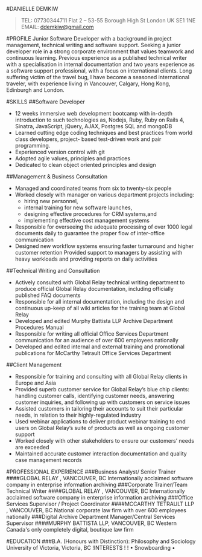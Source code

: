 #DANIELLE DEMKIW 

>TEL: 07730344711 Flat 2 – 53-55 Borough High St London UK SE1 1NE 
>EMAIL: ddemkiw@gmail.com

#PROFILE
Junior Software Developer with a background in project management, technical writing and software support. Seeking a junior developer role in a strong corporate environment that values teamwork and continuous learning. Previous experience as a published technical writer with a specialisation in internal documentation and two years experience as a software support professional, with a focus on international clients. Long suffering victim of the travel bug, I have become a seasoned international traveler, with experience living in Vancouver, Calgary, Hong Kong, Edinburgh and London.

#SKILLS
##Software Developer
- 12 weeks immersive web development bootcamp with in-depth introduction to such technologies as, Nodejs, Ruby, Ruby on Rails 4, Sinatra, JavaScript, jQuery, AJAX, Postgres SQL and mongoDB
- Learned cutting edge coding techniques and best practices from world class developers, project- based test-driven work and pair programming.
- Experienced version control with git
- Adopted agile values, principles and practices
- Dedicated to clean object oriented principles and design

##Management & Business Consultation
- Managed and coordinated teams from six to twenty-six people
- Worked closely with manager on various department projects including:
  - hiring new personnel,
  - internal training for new software launches,
  - designing effective procedures for CRM systems,and 
  - implementing effective cost management systems
- Responsible for overseeing the adequate processing of over 1000 legal documents daily to guarantee the proper flow of inter-office communication
- Designed new workflow systems ensuring faster turnaround and higher customer retention Provided support to managers by assisting with heavy workloads and providing reports on daily activities

##Technical Writing and Consultation
- Actively consulted with Global Relay technical writing department to produce official Global Relay documentation, including officially published FAQ documents
- Responsible for all internal documentation, including the design and continuous up-keep of all wiki articles for the training team at Global Relay
- Developed and edited Murphy Battista LLP Archive Department Procedures Manual
- Responsible for writing all official Office Services Department communication for an audience of over 600 employees nationally
- Developed and edited internal and external training and promotional publications for McCarthy Tetrault Office Services Department

##Client Management
- Responsible for training and consulting with all Global Relay clients in Europe and Asia
- Provided superb customer service for Global Relay’s blue chip clients: handling customer calls, identifying customer needs, answering customer inquiries, and following up with customers on
service issues
- Assisted customers in tailoring their accounts to suit their particular needs, in relation to their
highly-regulated industry
- Used webinar applications to deliver product webinar training to end users on Global Relay’s suite
of products as well as ongoing customer support
- Worked closely with other stakeholders to ensure our customers’ needs are exceeded
- Maintained accurate customer interaction documentation and quality case management records

#PROFESSIONAL EXPERIENCE
###Business Analyst/ Senior Trainer
####GLOBAL RELAY , VANCOUVER, BC
Internationally acclaimed software company in enterprise information archiving
###Corporate Trainer/Team Technical Writer
####GLOBAL RELAY , VANCOUVER, BC
Internationally acclaimed software company in enterprise information archiving
###Office Services Supervisor / Project Coordinator 
####MCCARTHY TETRAULT LLP , VANCOUVER, BC 
National corporate law firm with over 600 employees nationally
###Digital Archive Department Manager/Central Services Supervisor 
####MURPHY BATTISTA LLP, VANCOUVER, BC
Western Canada's only completely digital, boutique law firm

#EDUCATION
###B.A. (Honours with Distinction): Philosophy and Sociology
University of Victoria, Victoria, BC
!INTERESTS !
!
• Snowboarding
•
